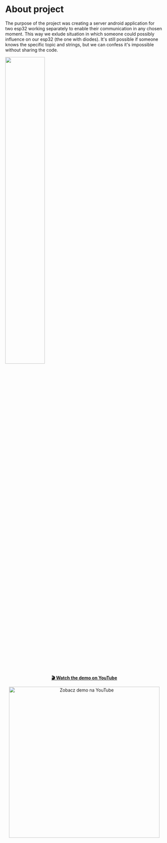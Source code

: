 # About project 

The purpose of the project was creating a server android application for two esp32 working separately to enable their communication in any chosen moment. This way we exlude situation in which someone could possibly influence on our esp32 (the one with diodes). It's still possible if someone knows the specific topic and strings, but we can confess it's impossible without sharing the code.  

<img src="All.jpg" alt="" width="50%">

<p align="center">
  <strong><a href="https://youtu.be/F1ITty9lAGg">🎬 Watch the demo on YouTube</a></strong>
</p>
<p align="center">
  <a href="https://youtu.be/F1ITty9lAGg" target="_blank">
    <img src="https://img.youtube.com/vi/F1ITty9lAGg/0.jpg" alt="Zobacz demo na YouTube" width="480"/>
  </a>
</p>

